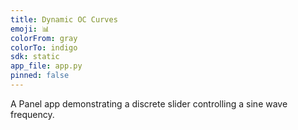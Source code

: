 ```yaml
---
title: Dynamic OC Curves
emoji: 📊
colorFrom: gray
colorTo: indigo
sdk: static
app_file: app.py
pinned: false
---
```


A Panel app demonstrating a discrete slider controlling a sine wave frequency.
